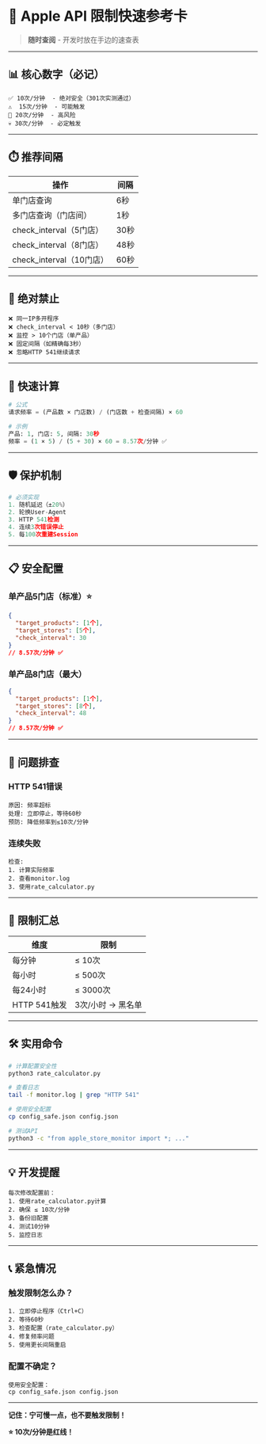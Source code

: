 # 🎯 Apple API 限制快速参考卡

> **随时查阅** - 开发时放在手边的速查表

---

## 📊 核心数字（必记）

```
✅ 10次/分钟  - 绝对安全（301次实测通过）
⚠️  15次/分钟  - 可能触发
🔴 20次/分钟  - 高风险
💀 30次/分钟  - 必定触发
```

---

## ⏱️ 推荐间隔

| 操作 | 间隔 |
|------|------|
| 单门店查询 | 6秒 |
| 多门店查询（门店间） | 1秒 |
| check_interval（5门店） | 30秒 |
| check_interval（8门店） | 48秒 |
| check_interval（10门店） | 60秒 |

---

## 🚫 绝对禁止

```
❌ 同一IP多开程序
❌ check_interval < 10秒（多门店）
❌ 监控 > 10个门店（单产品）
❌ 固定间隔（如精确每3秒）
❌ 忽略HTTP 541继续请求
```

---

## 📐 快速计算

```python
# 公式
请求频率 = (产品数 × 门店数) / (门店数 + 检查间隔) × 60

# 示例
产品: 1, 门店: 5, 间隔: 30秒
频率 = (1 × 5) / (5 + 30) × 60 = 8.57次/分钟 ✅
```

---

## 🛡️ 保护机制

```python
# 必须实现
1. 随机延迟（±20%）
2. 轮换User-Agent
3. HTTP 541检测
4. 连续3次错误停止
5. 每100次重建Session
```

---

## 📋 安全配置

### 单产品5门店（标准）⭐

```json
{
  "target_products": [1个],
  "target_stores": [5个],
  "check_interval": 30
}
// 8.57次/分钟 ✅
```

### 单产品8门店（最大）

```json
{
  "target_products": [1个],
  "target_stores": [8个],
  "check_interval": 48
}
// 8.57次/分钟 ✅
```

---

## 🚨 问题排查

### HTTP 541错误

```
原因: 频率超标
处理: 立即停止，等待60秒
预防: 降低频率到≤10次/分钟
```

### 连续失败

```
检查: 
1. 计算实际频率
2. 查看monitor.log
3. 使用rate_calculator.py
```

---

## 🔢 限制汇总

| 维度 | 限制 |
|------|------|
| 每分钟 | ≤ 10次 |
| 每小时 | ≤ 500次 |
| 每24小时 | ≤ 3000次 |
| HTTP 541触发 | 3次/小时 → 黑名单 |

---

## 🛠️ 实用命令

```bash
# 计算配置安全性
python3 rate_calculator.py

# 查看日志
tail -f monitor.log | grep "HTTP 541"

# 使用安全配置
cp config_safe.json config.json

# 测试API
python3 -c "from apple_store_monitor import *; ..."
```

---

## 💡 开发提醒

```
每次修改配置前：
1. 使用rate_calculator.py计算
2. 确保 ≤ 10次/分钟
3. 备份旧配置
4. 测试10分钟
5. 监控日志
```

---

## 📞 紧急情况

### 触发限制怎么办？

```
1. 立即停止程序（Ctrl+C）
2. 等待60秒
3. 检查配置（rate_calculator.py）
4. 修复频率问题
5. 使用更长间隔重启
```

### 配置不确定？

```
使用安全配置：
cp config_safe.json config.json
```

---

**记住：宁可慢一点，也不要触发限制！**

**⭐ 10次/分钟是红线！**


